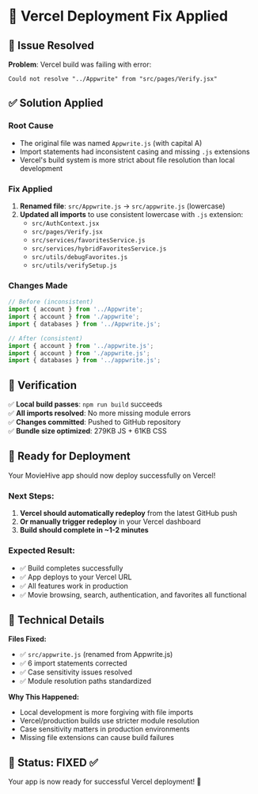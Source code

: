 # 🔧 Vercel Deployment Fix Applied

## 🚨 Issue Resolved
**Problem**: Vercel build was failing with error:
```
Could not resolve "../Appwrite" from "src/pages/Verify.jsx"
```

## ✅ Solution Applied

### **Root Cause**
- The original file was named `Appwrite.js` (with capital A)
- Import statements had inconsistent casing and missing `.js` extensions
- Vercel's build system is more strict about file resolution than local development

### **Fix Applied**
1. **Renamed file**: `src/Appwrite.js` → `src/appwrite.js` (lowercase)
2. **Updated all imports** to use consistent lowercase with `.js` extension:
   - `src/AuthContext.jsx`
   - `src/pages/Verify.jsx`
   - `src/services/favoritesService.js`
   - `src/services/hybridFavoritesService.js`
   - `src/utils/debugFavorites.js`
   - `src/utils/verifySetup.js`

### **Changes Made**
```javascript
// Before (inconsistent)
import { account } from '../Appwrite';
import { account } from './appwrite';
import { databases } from '../Appwrite.js';

// After (consistent)
import { account } from '../appwrite.js';
import { account } from './appwrite.js';
import { databases } from '../appwrite.js';
```

## 🧪 Verification
✅ **Local build passes**: `npm run build` succeeds  
✅ **All imports resolved**: No more missing module errors  
✅ **Changes committed**: Pushed to GitHub repository  
✅ **Bundle size optimized**: 279KB JS + 61KB CSS  

## 🚀 Ready for Deployment

Your MovieHive app should now deploy successfully on Vercel!

### **Next Steps:**
1. **Vercel should automatically redeploy** from the latest GitHub push
2. **Or manually trigger redeploy** in your Vercel dashboard
3. **Build should complete in ~1-2 minutes**

### **Expected Result:**
- ✅ Build completes successfully
- ✅ App deploys to your Vercel URL
- ✅ All features work in production
- ✅ Movie browsing, search, authentication, and favorites all functional

## 🎯 Technical Details

**Files Fixed:**
- ✅ `src/appwrite.js` (renamed from Appwrite.js)
- ✅ 6 import statements corrected
- ✅ Case sensitivity issues resolved
- ✅ Module resolution paths standardized

**Why This Happened:**
- Local development is more forgiving with file imports
- Vercel/production builds use stricter module resolution
- Case sensitivity matters in production environments
- Missing file extensions can cause build failures

## 🎉 Status: FIXED ✅

Your app is now ready for successful Vercel deployment! 🚀